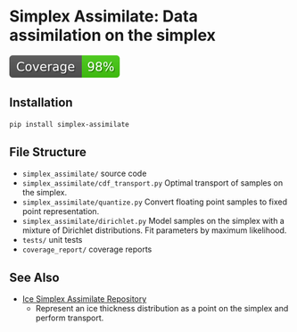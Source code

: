 # Simplex Assimilate: Data assimilation on the simplex

![Coverage](tests/coverage.svg)

## Installation 
```bash
pip install simplex-assimilate
```

## File Structure
 - `simplex_assimilate/` source code
 - `simplex_assimilate/cdf_transport.py` Optimal transport of samples on the simplex.
 - `simplex_assimilate/quantize.py` Convert floating point samples to fixed point representation.
 - `simplex_assimilate/dirichlet.py` Model samples on the simplex with a mixture of Dirichlet distributions. Fit parameters by maximum likelihood.
 - `tests/` unit tests
 - `coverage_report/` coverage reports

## See Also
  - [Ice Simplex Assimilate Repository](https://github.com/oscarlaird/ice_simplex_assimilate)
    - Represent an ice thickness distribution as a point on the simplex and perform transport.